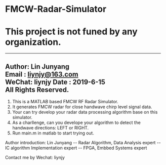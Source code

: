# FMCW-Radar-Simulator
# This project is not funed by any organization.

-----------------------------------------------------  
  Author: Lin Junyang   
  Email : liynjy@163.com  
  WeChat: liynjy
  Date  : 2019-6-15    
  All Rights Reserved.  
-----------------------------------------------------

1) This is a MATLAB based FMCW RF Radar Simulator. 
2) It generates FMCW radar for close handwave chirp level signal data. 
3) Your can try develop your radar data processing algorithm base on this simulator.
4) As a charllenge, can you develope your algorithm to detect the handwave directions: LEFT or RIGHT.
5) Run main.m in matlab to start trying out.


Author introduction: Lin Junyang
-- Radar Algorithm, Data Analysis expert
-- IC algorithm Implementation expert
-- FPGA, Embbed Systems expert

Contact me by Wechat:  liynjy
